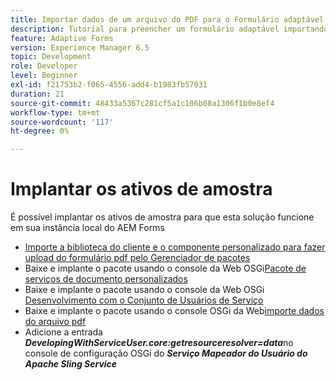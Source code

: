 ```yaml
---
title: Importar dados de um arquivo do PDF para o Formulário adaptável
description: Tutorial para preencher um formulário adaptável importando um arquivo do PDF
feature: Adaptive Forms
version: Experience Manager 6.5
topic: Development
role: Developer
level: Beginner
exl-id: f21753b2-f065-4556-add4-b1983fb57031
duration: 21
source-git-commit: 48433a5367c281cf5a1c106b08a1306f1b0e8ef4
workflow-type: tm+mt
source-wordcount: '117'
ht-degree: 0%

---
```


# Implantar os ativos de amostra

É possível implantar os ativos de amostra para que esta solução funcione em sua instância local do AEM Forms

* [Importe a biblioteca do cliente e o componente personalizado para fazer upload do formulário pdf pelo Gerenciador de pacotes](./assets/client-libs-custom-component.zip)
* Baixe e implante o pacote usando o console da Web OSGi[Pacote de serviços de documento personalizados](/help/forms/assets/common-osgi-bundles/AEMFormsDocumentServices.core-1.0-SNAPSHOT.jar)
* Baixe e implante o pacote usando o console da Web OSGi [Desenvolvimento com o Conjunto de Usuários de Serviço](/help/forms/assets/common-osgi-bundles/DevelopingWithServiceUser.jar)
* Baixe e implante o pacote usando o console OSGi da Web[importe dados do arquivo pdf](./assets/onlineToOffline.core-1.0.0-SNAPSHOT.jar)
* Adicione a entrada _&#x200B;**DevelopingWithServiceUser.core:getresourceresolver=data**&#x200B;_ no console de configuração OSGi do _&#x200B;**Serviço Mapeador do Usuário do Apache Sling Service**&#x200B;_
